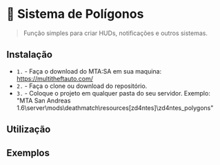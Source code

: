 # 📐 Sistema de Polígonos

> Função simples para criar HUDs, notificações e outros sistemas.

## Instalação
- `1.` - Faça o download do MTA:SA em sua maquina: https://multitheftauto.com/
- `2.` - Faça o clone ou download do repositório.
- `3.` - Coloque o projeto em qualquer pasta do seu servidor. Exemplo: "MTA San Andreas 1.6\server\mods\deathmatch\resources\[zd4ntes]\zd4ntes_polygons"

## Utilização

## Exemplos
